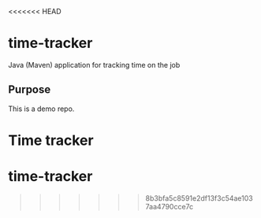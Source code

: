 <<<<<<< HEAD
# time-tracker
Java (Maven) application for tracking time on the job

## Purpose

This is a demo repo.

Time tracker
=======
# time-tracker
>>>>>>> 8b3bfa5c8591e2df13f3c54ae1037aa4790cce7c
